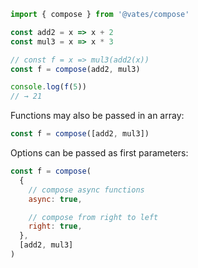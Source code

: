 ```js
import { compose } from '@vates/compose'

const add2 = x => x + 2
const mul3 = x => x * 3

// const f = x => mul3(add2(x))
const f = compose(add2, mul3)

console.log(f(5))
// → 21
```

Functions may also be passed in an array:

```js
const f = compose([add2, mul3])
```

Options can be passed as first parameters:

```js
const f = compose(
  {
    // compose async functions
    async: true,

    // compose from right to left
    right: true,
  },
  [add2, mul3]
)
```
